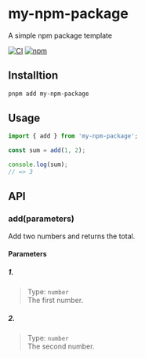 # my-npm-package

A simple npm package template

[![CI](https://github.com/rocktimsaikia/my-npm-package/actions/workflows/main.yml/badge.svg)](https://github.com/rocktimsaikia/my-npm-package/actions/workflows/main.yml) [![npm](https://img.shields.io/npm/v/my-npm-package?color=bright)](https://npmjs.com/package/my-npm-package)

## Installtion

```sh
pnpm add my-npm-package
```

## Usage

```javascript
import { add } from 'my-npm-package';

const sum = add(1, 2);

console.log(sum);
// => 3
```

## API

### add(parameters)

Add two numbers and returns the total.

#### Parameters

##### 1.
> Type: `number` \
The first number.

##### 2.
> Type: `number` \
The second number.

